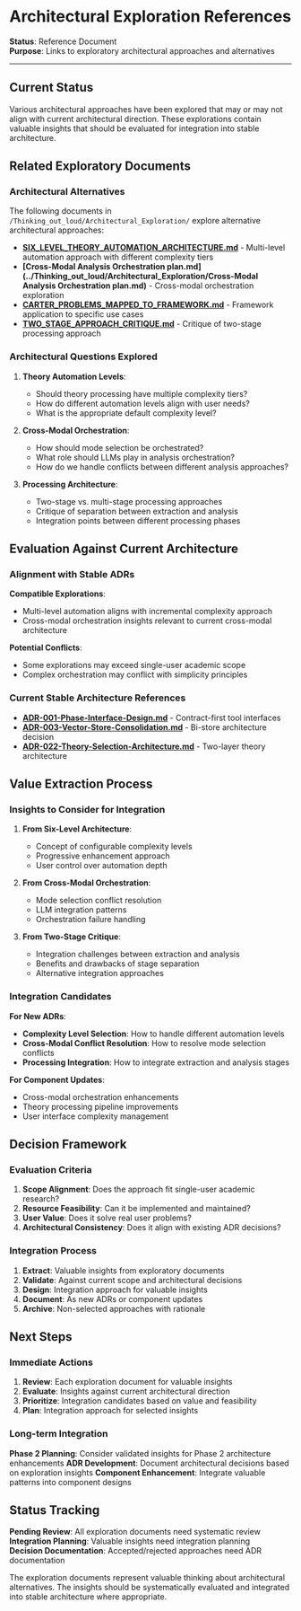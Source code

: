 # Architectural Exploration References

**Status**: Reference Document  
**Purpose**: Links to exploratory architectural approaches and alternatives

---

## Current Status

Various architectural approaches have been explored that may or may not align with current architectural direction. These explorations contain valuable insights that should be evaluated for integration into stable architecture.

## Related Exploratory Documents

### Architectural Alternatives
The following documents in `/Thinking_out_loud/Architectural_Exploration/` explore alternative architectural approaches:

- **[SIX_LEVEL_THEORY_AUTOMATION_ARCHITECTURE.md](../Thinking_out_loud/Architectural_Exploration/SIX_LEVEL_THEORY_AUTOMATION_ARCHITECTURE.md)** - Multi-level automation approach with different complexity tiers
- **[Cross-Modal Analysis Orchestration plan.md](../Thinking_out_loud/Architectural_Exploration/Cross-Modal Analysis Orchestration  plan.md)** - Cross-modal orchestration exploration
- **[CARTER_PROBLEMS_MAPPED_TO_FRAMEWORK.md](../Thinking_out_loud/Architectural_Exploration/CARTER_PROBLEMS_MAPPED_TO_FRAMEWORK.md)** - Framework application to specific use cases
- **[TWO_STAGE_APPROACH_CRITIQUE.md](../Thinking_out_loud/Architectural_Exploration/TWO_STAGE_APPROACH_CRITIQUE.md)** - Critique of two-stage processing approach

### Architectural Questions Explored

1. **Theory Automation Levels**:
   - Should theory processing have multiple complexity tiers?
   - How do different automation levels align with user needs?
   - What is the appropriate default complexity level?

2. **Cross-Modal Orchestration**:
   - How should mode selection be orchestrated?
   - What role should LLMs play in analysis orchestration?
   - How do we handle conflicts between different analysis approaches?

3. **Processing Architecture**:
   - Two-stage vs. multi-stage processing approaches
   - Critique of separation between extraction and analysis
   - Integration points between different processing phases

## Evaluation Against Current Architecture

### Alignment with Stable ADRs

**Compatible Explorations**:
- Multi-level automation aligns with incremental complexity approach
- Cross-modal orchestration insights relevant to current cross-modal architecture

**Potential Conflicts**:
- Some explorations may exceed single-user academic scope
- Complex orchestration may conflict with simplicity principles

### Current Stable Architecture References

- **[ADR-001-Phase-Interface-Design.md](ADR-001-Phase-Interface-Design.md)** - Contract-first tool interfaces
- **[ADR-003-Vector-Store-Consolidation.md](ADR-003-Vector-Store-Consolidation.md)** - Bi-store architecture decision
- **[ADR-022-Theory-Selection-Architecture.md](ADR-022-Theory-Selection-Architecture.md)** - Two-layer theory architecture

## Value Extraction Process

### Insights to Consider for Integration

1. **From Six-Level Architecture**:
   - Concept of configurable complexity levels
   - Progressive enhancement approach
   - User control over automation depth

2. **From Cross-Modal Orchestration**:
   - Mode selection conflict resolution
   - LLM integration patterns
   - Orchestration failure handling

3. **From Two-Stage Critique**:
   - Integration challenges between extraction and analysis
   - Benefits and drawbacks of stage separation
   - Alternative integration approaches

### Integration Candidates

**For New ADRs**:
- **Complexity Level Selection**: How to handle different automation levels
- **Cross-Modal Conflict Resolution**: How to resolve mode selection conflicts
- **Processing Integration**: How to integrate extraction and analysis stages

**For Component Updates**:
- Cross-modal orchestration enhancements
- Theory processing pipeline improvements
- User interface complexity management

## Decision Framework

### Evaluation Criteria

1. **Scope Alignment**: Does the approach fit single-user academic research?
2. **Resource Feasibility**: Can it be implemented and maintained?
3. **User Value**: Does it solve real user problems?
4. **Architectural Consistency**: Does it align with existing ADR decisions?

### Integration Process

1. **Extract**: Valuable insights from exploratory documents
2. **Validate**: Against current scope and architectural decisions  
3. **Design**: Integration approach for valuable insights
4. **Document**: As new ADRs or component updates
5. **Archive**: Non-selected approaches with rationale

## Next Steps

### Immediate Actions

1. **Review**: Each exploration document for valuable insights
2. **Evaluate**: Insights against current architectural direction
3. **Prioritize**: Integration candidates based on value and feasibility
4. **Plan**: Integration approach for selected insights

### Long-term Integration

**Phase 2 Planning**: Consider validated insights for Phase 2 architecture enhancements
**ADR Development**: Document architectural decisions based on exploration insights
**Component Enhancement**: Integrate valuable patterns into component designs

## Status Tracking

**Pending Review**: All exploration documents need systematic review
**Integration Planning**: Valuable insights need integration planning  
**Decision Documentation**: Accepted/rejected approaches need ADR documentation

The exploration documents represent valuable thinking about architectural alternatives. The insights should be systematically evaluated and integrated into stable architecture where appropriate.
